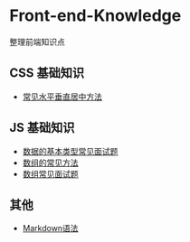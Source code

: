 # Front-end-Knowledge
整理前端知识点
## CSS 基础知识
- [常见水平垂直居中方法]()
## JS 基础知识
- [数据的基本类型常见面试题](#)
- [数组的常见方法](http://note.youdao.com/noteshare?id=23297a97335ae134622d5a1fa1960a75)
- [数组常见面试题](#)

## 其他
- [Markdown语法](#n)

